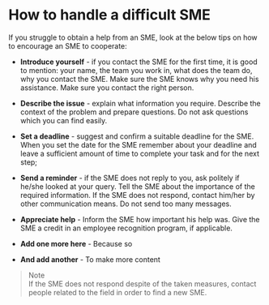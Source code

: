 # How to handle a difficult SME

If you struggle to obtain a help from an SME, look at the below tips on how to encourage an SME to cooperate:

- **Introduce yourself** - if you contact the SME for the first time, it is good to mention: 
your name, the team you work in, what does the team do, why you contact the SME. Make sure the SME knows why you need his assistance. Make sure you contact the right person.

- **Describe the issue** - explain what information you require. Describe the context of the problem and prepare questions. Do not ask questions which you can find easily.
 
- **Set a deadline** - suggest and confirm a suitable deadline for the SME. When you set the date for the SME remember about your deadline and leave a sufficient amount of time to complete your task and for the next step;

- **Send a reminder** - if the SME does not reply to you, ask politely if he/she looked at your query. Tell the SME about the importance of the required information. If the SME does not respond, contact him/her by other communication means. Do not send too many messages.  

 - **Appreciate help** - Inform the SME how important his help was. Give the SME a credit in an employee recognition program, if applicable.

 - **Add one more here** - Because so

 - **And add another** - To make more content
  > Note   
 If the SME does not respond despite of the taken measures, contact people related to the field in order to find a new SME.

